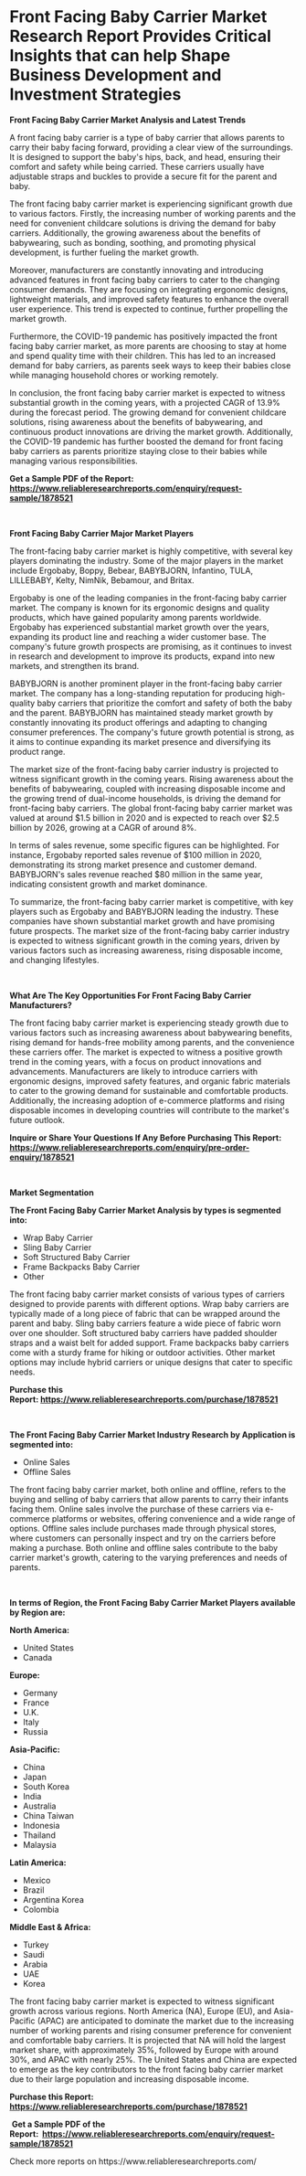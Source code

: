 <p><h1>Front Facing Baby Carrier Market Research Report Provides Critical Insights that can help Shape Business Development and Investment Strategies</h1></p><p><strong>Front Facing Baby Carrier Market Analysis and Latest Trends</strong></p>
<p><p>A front facing baby carrier is a type of baby carrier that allows parents to carry their baby facing forward, providing a clear view of the surroundings. It is designed to support the baby's hips, back, and head, ensuring their comfort and safety while being carried. These carriers usually have adjustable straps and buckles to provide a secure fit for the parent and baby.</p><p>The front facing baby carrier market is experiencing significant growth due to various factors. Firstly, the increasing number of working parents and the need for convenient childcare solutions is driving the demand for baby carriers. Additionally, the growing awareness about the benefits of babywearing, such as bonding, soothing, and promoting physical development, is further fueling the market growth.</p><p>Moreover, manufacturers are constantly innovating and introducing advanced features in front facing baby carriers to cater to the changing consumer demands. They are focusing on integrating ergonomic designs, lightweight materials, and improved safety features to enhance the overall user experience. This trend is expected to continue, further propelling the market growth.</p><p>Furthermore, the COVID-19 pandemic has positively impacted the front facing baby carrier market, as more parents are choosing to stay at home and spend quality time with their children. This has led to an increased demand for baby carriers, as parents seek ways to keep their babies close while managing household chores or working remotely.</p><p>In conclusion, the front facing baby carrier market is expected to witness substantial growth in the coming years, with a projected CAGR of 13.9% during the forecast period. The growing demand for convenient childcare solutions, rising awareness about the benefits of babywearing, and continuous product innovations are driving the market growth. Additionally, the COVID-19 pandemic has further boosted the demand for front facing baby carriers as parents prioritize staying close to their babies while managing various responsibilities.</p></p>
<p><strong>Get a Sample PDF of the Report:&nbsp; <a href="https://www.reliableresearchreports.com/enquiry/request-sample/1878521">https://www.reliableresearchreports.com/enquiry/request-sample/1878521</a></strong></p>
<p>&nbsp;</p>
<p><strong>Front Facing Baby Carrier Major Market Players</strong></p>
<p><p>The front-facing baby carrier market is highly competitive, with several key players dominating the industry. Some of the major players in the market include Ergobaby, Boppy, Bebear, BABYBJORN, Infantino, TULA, LILLEBABY, Kelty, NimNik, Bebamour, and Britax.</p><p>Ergobaby is one of the leading companies in the front-facing baby carrier market. The company is known for its ergonomic designs and quality products, which have gained popularity among parents worldwide. Ergobaby has experienced substantial market growth over the years, expanding its product line and reaching a wider customer base. The company's future growth prospects are promising, as it continues to invest in research and development to improve its products, expand into new markets, and strengthen its brand.</p><p>BABYBJORN is another prominent player in the front-facing baby carrier market. The company has a long-standing reputation for producing high-quality baby carriers that prioritize the comfort and safety of both the baby and the parent. BABYBJORN has maintained steady market growth by constantly innovating its product offerings and adapting to changing consumer preferences. The company's future growth potential is strong, as it aims to continue expanding its market presence and diversifying its product range.</p><p>The market size of the front-facing baby carrier industry is projected to witness significant growth in the coming years. Rising awareness about the benefits of babywearing, coupled with increasing disposable income and the growing trend of dual-income households, is driving the demand for front-facing baby carriers. The global front-facing baby carrier market was valued at around $1.5 billion in 2020 and is expected to reach over $2.5 billion by 2026, growing at a CAGR of around 8%.</p><p>In terms of sales revenue, some specific figures can be highlighted. For instance, Ergobaby reported sales revenue of $100 million in 2020, demonstrating its strong market presence and customer demand. BABYBJORN's sales revenue reached $80 million in the same year, indicating consistent growth and market dominance.</p><p>To summarize, the front-facing baby carrier market is competitive, with key players such as Ergobaby and BABYBJORN leading the industry. These companies have shown substantial market growth and have promising future prospects. The market size of the front-facing baby carrier industry is expected to witness significant growth in the coming years, driven by various factors such as increasing awareness, rising disposable income, and changing lifestyles.</p></p>
<p>&nbsp;</p>
<p><strong>What Are The Key Opportunities For Front Facing Baby Carrier Manufacturers?</strong></p>
<p><p>The front facing baby carrier market is experiencing steady growth due to various factors such as increasing awareness about babywearing benefits, rising demand for hands-free mobility among parents, and the convenience these carriers offer. The market is expected to witness a positive growth trend in the coming years, with a focus on product innovations and advancements. Manufacturers are likely to introduce carriers with ergonomic designs, improved safety features, and organic fabric materials to cater to the growing demand for sustainable and comfortable products. Additionally, the increasing adoption of e-commerce platforms and rising disposable incomes in developing countries will contribute to the market's future outlook.</p></p>
<p><strong>Inquire or Share Your Questions If Any Before Purchasing This Report: <a href="https://www.reliableresearchreports.com/enquiry/pre-order-enquiry/1878521">https://www.reliableresearchreports.com/enquiry/pre-order-enquiry/1878521</a></strong></p>
<p>&nbsp;</p>
<p><strong>Market Segmentation</strong></p>
<p><strong>The Front Facing Baby Carrier Market Analysis by types is segmented into:</strong></p>
<p><ul><li>Wrap Baby Carrier</li><li>Sling Baby Carrier</li><li>Soft Structured Baby Carrier</li><li>Frame Backpacks Baby Carrier</li><li>Other</li></ul></p>
<p><p>The front facing baby carrier market consists of various types of carriers designed to provide parents with different options. Wrap baby carriers are typically made of a long piece of fabric that can be wrapped around the parent and baby. Sling baby carriers feature a wide piece of fabric worn over one shoulder. Soft structured baby carriers have padded shoulder straps and a waist belt for added support. Frame backpacks baby carriers come with a sturdy frame for hiking or outdoor activities. Other market options may include hybrid carriers or unique designs that cater to specific needs.</p></p>
<p><strong>Purchase this Report:&nbsp;<a href="https://www.reliableresearchreports.com/purchase/1878521">https://www.reliableresearchreports.com/purchase/1878521</a></strong></p>
<p>&nbsp;</p>
<p><strong>The Front Facing Baby Carrier Market Industry Research by Application is segmented into:</strong></p>
<p><ul><li>Online Sales</li><li>Offline Sales</li></ul></p>
<p><p>The front facing baby carrier market, both online and offline, refers to the buying and selling of baby carriers that allow parents to carry their infants facing them. Online sales involve the purchase of these carriers via e-commerce platforms or websites, offering convenience and a wide range of options. Offline sales include purchases made through physical stores, where customers can personally inspect and try on the carriers before making a purchase. Both online and offline sales contribute to the baby carrier market's growth, catering to the varying preferences and needs of parents.</p></p>
<p>&nbsp;</p>
<p><strong>In terms of Region, the Front Facing Baby Carrier Market Players available by Region are:</strong></p>
<p>
    <p> <strong> North America: </strong>
        <ul>
            <li>United States</li>
            <li>Canada</li>
        </ul>
        </p> 
    <p> <strong> Europe: </strong>
        <ul>
            <li>Germany</li>
            <li>France</li>
            <li>U.K.</li>
            <li>Italy</li>
            <li>Russia</li>
        </ul>
        </p> 
    <p> <strong> Asia-Pacific: </strong>
        <ul>
            <li>China</li>
            <li>Japan</li>
            <li>South Korea</li>
            <li>India</li>
            <li>Australia</li>
            <li>China Taiwan</li>
            <li>Indonesia</li>
            <li>Thailand</li>
            <li>Malaysia</li>
        </ul>
        </p> 
    <p> <strong> Latin America: </strong>
        <ul>
            <li>Mexico</li>
            <li>Brazil</li>
            <li>Argentina Korea</li>
            <li>Colombia</li>
        </ul>
        </p> 
    <p> <strong> Middle East & Africa: </strong>
        <ul>
            <li>Turkey</li>
            <li>Saudi</li>
            <li>Arabia</li>
            <li>UAE</li>
            <li>Korea</li>
        </ul>
    </p>
    </p>
<p><p>The front facing baby carrier market is expected to witness significant growth across various regions. North America (NA), Europe (EU), and Asia-Pacific (APAC) are anticipated to dominate the market due to the increasing number of working parents and rising consumer preference for convenient and comfortable baby carriers. It is projected that NA will hold the largest market share, with approximately 35%, followed by Europe with around 30%, and APAC with nearly 25%. The United States and China are expected to emerge as the key contributors to the front facing baby carrier market due to their large population and increasing disposable income.</p></p>
<p><strong>Purchase this Report: <a href="https://www.reliableresearchreports.com/purchase/1878521">https://www.reliableresearchreports.com/purchase/1878521</a></strong></p>
<p>&nbsp;<strong>Get a Sample PDF of the Report:&nbsp;&nbsp;<a href="https://www.reliableresearchreports.com/enquiry/request-sample/1878521">https://www.reliableresearchreports.com/enquiry/request-sample/1878521</a></strong></p>
<p><strong></strong></p>
<p>Check more reports on https://www.reliableresearchreports.com/</p>